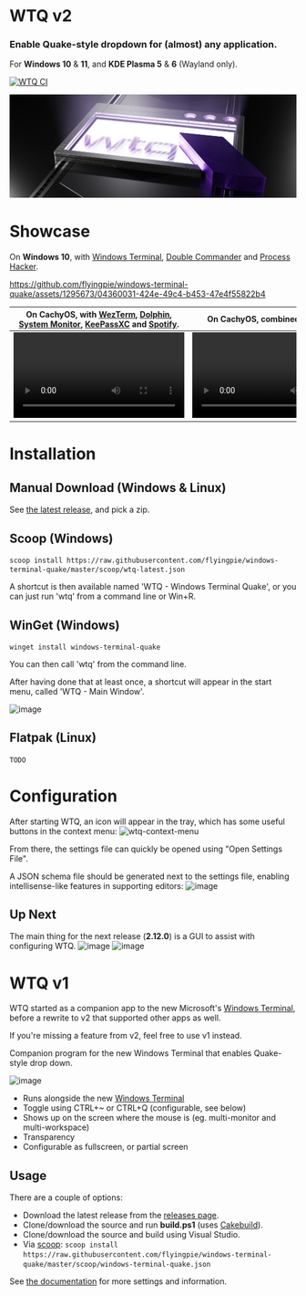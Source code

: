 # WTQ v2
### Enable Quake-style dropdown for (almost) any application.
For **Windows 10** & **11**, and **KDE Plasma 5** & **6** (Wayland only).

[![WTQ CI](https://github.com/flyingpie/windows-terminal-quake/actions/workflows/ci.yml/badge.svg)](https://github.com/flyingpie/windows-terminal-quake/actions/workflows/ci.yml)

![Preview](./assets/logo-01.webp)

# Showcase

On **Windows 10**, with [Windows Terminal](https://github.com/microsoft/terminal), [Double Commander](https://github.com/doublecmd/doublecmd) and [Process Hacker](https://processhacker.sourceforge.io/).

https://github.com/flyingpie/windows-terminal-quake/assets/1295673/04360031-424e-49c4-b453-47e4f55822b4

| On **CachyOS**, with [WezTerm](https://wezfurlong.org/wezterm/index.html), [Dolphin](https://apps.kde.org/dolphin/), [System Monitor](https://apps.kde.org/plasma-systemmonitor/), [KeePassXC](https://keepassxc.org/) and [Spotify](https://www.spotify.com/us/download/). | On **CachyOS**, combined with [Kando](https://github.com/kando-menu/kando). |
| --- | --- |
| <video src="https://github.com/user-attachments/assets/5a668737-1147-4861-93b6-be637c0d3eaf" /> | <video src="https://github.com/user-attachments/assets/532964f3-2e3b-4c60-9b08-7ffbb3662096" />  |

# Installation

## Manual Download (Windows & Linux)
See [the latest release](https://github.com/flyingpie/windows-terminal-quake/releases/latest), and pick a zip.

## Scoop (Windows)
```
scoop install https://raw.githubusercontent.com/flyingpie/windows-terminal-quake/master/scoop/wtq-latest.json
```
A shortcut is then available named 'WTQ - Windows Terminal Quake', or you can just run 'wtq' from a command line or Win+R.

## WinGet (Windows)
```
winget install windows-terminal-quake
```
You can then call 'wtq' from the command line.

After having done that at least once, a shortcut will appear in the start menu, called 'WTQ - Main Window'.

![image](https://github.com/user-attachments/assets/aebaf70c-76d3-4d51-9c28-1f6a7ad4b78f)

## Flatpak (Linux)
```
TODO
```

# Configuration
After starting WTQ, an icon will appear in the tray, which has some useful buttons in the context menu:
![wtq-context-menu](https://github.com/user-attachments/assets/d9045c85-b3a3-4c57-8d2f-53ab55fc4e38)

From there, the settings file can quickly be opened using "Open Settings File".

A JSON schema file should be generated next to the settings file, enabling intellisense-like features in supporting editors:
![image](https://github.com/user-attachments/assets/c7ec61f2-4e98-41d5-8fc3-4a082a7d6a97)

## Up Next

The main thing for the next release (**2.12.0**) is a GUI to assist with configuring WTQ.
![image](https://github.com/user-attachments/assets/511f167e-a0b9-4882-bcb3-0d4a4fe0fb26)
![image](https://github.com/user-attachments/assets/9d172f29-53eb-47b6-9fc3-0f5b71d7cff9)

# WTQ v1
WTQ started as a companion app to the new Microsoft's [Windows Terminal](https://github.com/microsoft/terminal), before a rewrite to v2 that supported other apps as well.

If you're missing a feature from v2, feel free to use v1 instead.

Companion program for the new Windows Terminal that enables Quake-style drop down.

![image](https://github.com/user-attachments/assets/26eb74ab-ff96-4f0b-a2e3-28bcba5cd7de)

- Runs alongside the new [Windows Terminal](https://github.com/microsoft/terminal)
- Toggle using CTRL+~ or CTRL+Q (configurable, see below)
- Shows up on the screen where the mouse is (eg. multi-monitor and multi-workspace)
- Transparency
- Configurable as fullscreen, or partial screen

## Usage
There are a couple of options:

- Download the latest release from the [releases page](https://github.com/flyingpie/windows-terminal-quake/releases).
- Clone/download the source and run **build.ps1** (uses [Cakebuild](https://cakebuild.net/)).
- Clone/download the source and build using Visual Studio.
- Via [scoop](https://scoop.sh): `scoop install https://raw.githubusercontent.com/flyingpie/windows-terminal-quake/master/scoop/windows-terminal-quake.json`

See [the documentation](https://flyingpie.github.io/windows-terminal-quake) for more settings and information.
